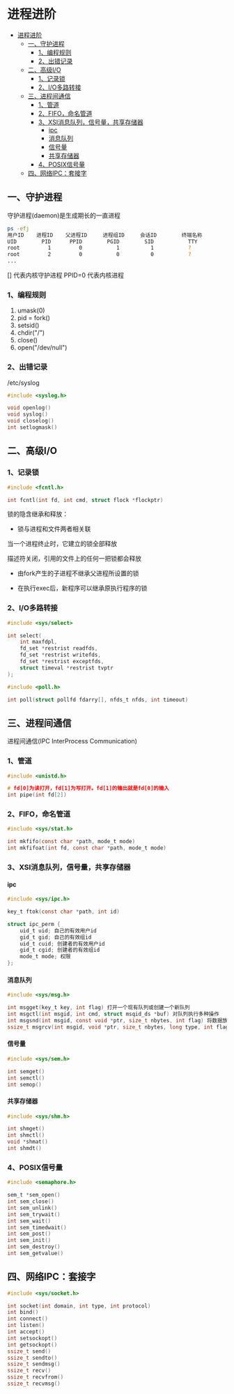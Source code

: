# 进程进阶

<!-- TOC -->

- [进程进阶](#进程进阶)
    - [一、守护进程](#一守护进程)
        - [1、编程规则](#1编程规则)
        - [2、出错记录](#2出错记录)
    - [二、高级I/O](#二高级io)
        - [1、记录锁](#1记录锁)
        - [2、I/O多路转接](#2io多路转接)
    - [三、进程间通信](#三进程间通信)
        - [1、管道](#1管道)
        - [2、FIFO，命名管道](#2fifo命名管道)
        - [3、XSI消息队列，信号量，共享存储器](#3xsi消息队列信号量共享存储器)
            - [ipc](#ipc)
            - [消息队列](#消息队列)
            - [信号量](#信号量)
            - [共享存储器](#共享存储器)
        - [4、POSIX信号量](#4posix信号量)
    - [四、网络IPC：套接字](#四网络ipc套接字)

<!-- /TOC -->

## 一、守护进程

守护进程(daemon)是生成期长的一直进程

```bash
ps -efj
用户ID    进程ID    父进程ID     进程组ID     会话ID        终端名称            命令字符串
UID        PID      PPID        PGID        SID           TTY              CMD
root         1         0           1          1           ?                /lib/systemd/systemd
root         2         0           0          0           ?                [kthreadd]
...
```

[] 代表内核守护进程
PPID=0 代表内核进程

### 1、编程规则

1. umask(0)
2. pid = fork()
3. setsid()
4. chdir("/")
5. close()
6. open("/dev/null")

### 2、出错记录

/etc/syslog

```c
#include <syslog.h>

void openlog()
void syslog()
void closelog()
int setlogmask()

```

## 二、高级I/O

### 1、记录锁

```c
#include <fcntl.h>

int fcntl(int fd, int cmd, struct flock *flockptr)

```

锁的隐含继承和释放：

- 锁与进程和文件两者相关联

当一个进程终止时，它建立的锁全部释放

描述符关闭，引用的文件上的任何一把锁都会释放

- 由fork产生的子进程不继承父进程所设置的锁

- 在执行exec后，新程序可以继承原执行程序的锁

### 2、I/O多路转接

```c
#include <sys/select>

int select(
    int maxfdpl,
    fd_set *restrist readfds,
    fd_set *restrist writefds,
    fd_set *restrist exceptfds,
    struct timeval *restrist tvptr
);

```

```c
#include <poll.h>

int poll(struct pollfd fdarry[], nfds_t nfds, int timeout)

```

## 三、进程间通信

进程间通信(IPC InterProcess Communication)

### 1、管道

```c
#include <unistd.h>

# fd[0]为读打开，fd[1]为写打开。fd[1]的输出就是fd[0]的输入
int pipe(int fd[2])

```

### 2、FIFO，命名管道

```c
#include <sys/stat.h>

int mkfifo(const char *path, mode_t mode)
int mkfifoat(int fd, const char *path, mode_t mode)
```

### 3、XSI消息队列，信号量，共享存储器

#### ipc

```c
#include <sys/ipc.h>

key_t ftok(const char *path, int id)

struct ipc_perm {
    uid_t uid; 自己的有效用户id
    gid_t gid; 自己的有效组id
    uid_t cuid; 创建者的有效用户id
    gid_t cgid; 创建者的有效组id
    mode_t mode; 权限
};

```

#### 消息队列

```c
#include <sys/msg.h>

int msgget(key_t key, int flag) 打开一个现有队列或创建一个新队列
int msgctl(int msgid, int cmd, struct msqid_ds *buf) 对队列执行多种操作
int msgsnd(int msgid, const void *ptr, size_t nbytes, int flag) 将数据放入消息队列中
ssize_t msgrcv(int msgid, void *ptr, size_t nbytes, long type, int flag) 从队列中取用消息
```

#### 信号量

```c
#include <sys/sem.h>

int semget()
int semctl()
int semop()
```

#### 共享存储器

```c
#include <sys/shm.h>

int shmget()
int shmctl()
void *shmat()
int shmdt()
```

### 4、POSIX信号量

```c
#include <semaphore.h>

sem_t *sem_open()
int sem_close()
int sem_unlink()
int sem_trywait()
int sem_wait()
int sem_timedwait()
int sem_post()
int sem_init()
int sem_destroy()
int sem_getvalue()
```

## 四、网络IPC：套接字

```c
#include <sys/socket.h>

int socket(int domain, int type, int protocol)
int bind()
int connect()
int listen()
int accept()
int setsockopt()
int getsockopt()
ssize_t send()
ssize_t sendto()
ssize_t sendmsg()
ssize_t recv()
ssize_t recvfrom()
ssize_t recvmsg()

```